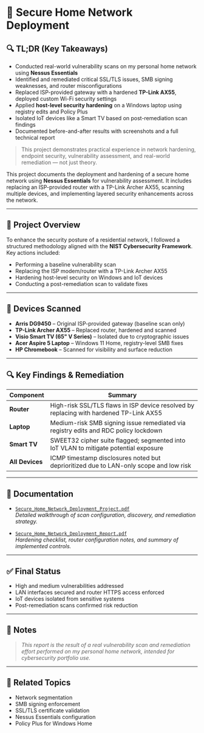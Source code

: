 # 🔐 Secure Home Network Deployment

## 🔍 TL;DR (Key Takeaways)

- Conducted real-world vulnerability scans on my personal home network using **Nessus Essentials**
- Identified and remediated critical SSL/TLS issues, SMB signing weaknesses, and router misconfigurations
- Replaced ISP-provided gateway with a hardened **TP-Link AX55**, deployed custom Wi-Fi security settings
- Applied **host-level security hardening** on a Windows laptop using registry edits and Policy Plus
- Isolated IoT devices like a Smart TV based on post-remediation scan findings
- Documented before-and-after results with screenshots and a full technical report

> This project demonstrates practical experience in network hardening, endpoint security, vulnerability assessment, and real-world remediation — not just theory.


This project documents the deployment and hardening of a secure home network using **Nessus Essentials** for vulnerability assessment. It includes replacing an ISP-provided router with a TP-Link Archer AX55, scanning multiple devices, and implementing layered security enhancements across the network.

---

## 📄 Project Overview

To enhance the security posture of a residential network, I followed a structured methodology aligned with the **NIST Cybersecurity Framework**. Key actions included:

- Performing a baseline vulnerability scan
- Replacing the ISP modem/router with a TP-Link Archer AX55
- Hardening host-level security on Windows and IoT devices
- Conducting a post-remediation scan to validate fixes

---

## 🧪 Devices Scanned

- **Arris DG9450** – Original ISP-provided gateway (baseline scan only)
- **TP-Link Archer AX55** – Replaced router, hardened and scanned
- **Visio Smart TV (65" V Series)** – Isolated due to cryptographic issues
- **Acer Aspire 5 Laptop** – Windows 11 Home, registry-level SMB fixes
- **HP Chromebook** – Scanned for visibility and surface reduction

---

## 🔍 Key Findings & Remediation

| Component        | Summary                                                                                  |
|------------------|-------------------------------------------------------------------------------------------|
| **Router**        | High-risk SSL/TLS flaws in ISP device resolved by replacing with hardened TP-Link AX55  |
| **Laptop**        | Medium-risk SMB signing issue remediated via registry edits and RDC policy lockdown     |
| **Smart TV**      | SWEET32 cipher suite flagged; segmented into IoT VLAN to mitigate potential exposure    |
| **All Devices**   | ICMP timestamp disclosures noted but deprioritized due to LAN-only scope and low risk   |

---

## 📂 Documentation

- [`Secure_Home_Network_Deployment_Project.pdf`](./Secure_Home_Network_Deployment_Project.pdf)  
  *Detailed walkthrough of scan configuration, discovery, and remediation strategy.*

- [`Secure_Home_Network_Deployment_Report.pdf`](./Secure_Home_Network_Deployment_Report.pdf)  
  *Hardening checklist, router configuration notes, and summary of implemented controls.*

---

## ✅ Final Status

- High and medium vulnerabilities addressed
- LAN interfaces secured and router HTTPS access enforced
- IoT devices isolated from sensitive systems
- Post-remediation scans confirmed risk reduction

---

## 📌 Notes

> *This report is the result of a real vulnerability scan and remediation effort performed on my personal home network, intended for cybersecurity portfolio use.*

---

## 🔗 Related Topics

- Network segmentation
- SMB signing enforcement
- SSL/TLS certificate validation
- Nessus Essentials configuration
- Policy Plus for Windows Home
